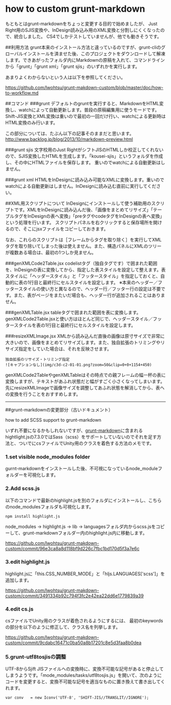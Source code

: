 how to custom grunt-markdown
====================

もともとはgrunt-markdownをちょっと変更する目的で始めましたが、
Just Right用のSJIS変換や、InDesign読み込み用のXML変換と分割しにくくなったので、統合しました。
CS4でしかテストしていませんが、他でも動きそうです。

##利用方法
grunt本来のインストール方法と違っているのですが、grunt-cliのグローバルインストールを済ませた後、このプロジェクトをダウンロードして解凍します。できあがったフォルダ内にMarkdownの原稿を入れて、コマンドラインから「grunt」「grunt xml」「grunt sjis」のいずれかを実行します。

あまりよくわからないという人は以下を参照してください。

https://github.com/lwohtsu/grunt-makdown-custom/blob/master/doc/how-to-workflow.md

##コマンド
###grunt
デフォルトのgruntを実行すると、MarkdownをHTML変換し、watchによって自動更新します。普段の原稿編集用に使うモードです。Shift-JIS変換とXML変換は重いので最初の一回だけ行い、watchによる更新時はHTML変換のみ行います。

この部分については、たぶん以下の記事そのままだと思います。
http://www.backlog.jp/blog/2013/10/markdown-preview.html

###grunt sjis
文字校用のJust RightがシフトJISのHTMLしか校正してくれないので、SJIS変換したHTMLを生成します。「kousei-sjis」というフォルダを作成し、その中にHTMLファイルを保存します。
重いのでwatchによる自動更新はしません。

###grunt xml
HTMLをInDesignに読み込み可能なXMLに変換します。重いのでwatchによる自動更新はしません。InDesignに読み込む直前に実行してください。

##XML用スクリプトについて
InDesignにインストールして使う補助用のスクリプトです。XMLをInDesignに読み込んだ後、「画像をまとめてリサイズ」「テーブルタグをInDesignの表へ変換」「preタグやcodeタグをInDesignの表へ変換」という処理を行います。
スクリプトパネルを右クリックすると保存場所を開けるので、そこにjsxファイルをコピーしておきます。

なお、これらのスクリプトは［フレームからタグを取り除く］を実行してXMLタグを取り除いてしまった後は使えません。また、構造パネルにXMLのツリーが複数ある場合は、最初の1つしか見ません。

###genXMLCode2Table.jsx
codelistタグ（独自タグです）で囲まれた範囲を、InDesignの表に変換してから、指定した表スタイルを設定して整えます。表スタイルに「ヘッダースタイル」と「フッタースタイル」を指定しておくと、自動的に表の1行目と最終行にセルスタイルを設定します。
※本来のヘッダー／フッタースタイルの使い方と異なるので、ヘッダー行／フッター行の設定は不要です。また、表がページをまたいだ場合も、ヘッダー行が追加されることはありません。

###genXMLTable.jsx
tableタグで囲まれた範囲を表に変換します。genXMLCode2Table.jsxと使い方はほとんど同じで、ヘッダースタイル／フッタースタイルを表の1行目と最終行にセルスタイルを設定します。

###resizeXMLImage.jsx
XMLから読み込んだ直後の画像は原寸サイズで非常に大きいので、画像をまとめてリサイズします。また、独自拡張のトリミングやリサイズ指定をしていた場合は、それを反映させます。

```
独自拡張のリサイズ・トリミング指定
![キャプションなし](img/c3d-c2-01-01.png?zoom=50&clip=0+0+1154+450)
```

genXMLCode2TableやgenXMLTableはその時点での親フレームの幅一杯の表に変換しますが、テキストがあふれ状態だと幅がすごく小さくなってしまいます。先にresizeXMLImageで画像サイズを調整してあふれ状態を解消してから、表への変換を行うことをおすすめします。



---

##grunt-markdownの変更部分（古いドキュメント）

how to add SCSS support to grunt-markdown

いずれ不要になるかもしれないですが、[grunt-markdown](https://github.com/treasonx/grunt-markdown)に含まれるhightlight.jsの7.3.0ではSass（scss）をサポートしていないのでそれを足す方法と、ついでにcsファイルでUnity用のクラスを着色する方法のメモです。

### 1.set visible node_modules folder
gurnt-markdownをインストールした後、不可視になっているnode_moduleフォルダーを可視化します。

### 2.Add scss.js
以下のコマンドで最新のhighlight.jsを別のフォルダにインストールし、こちらのnode_modulesフォルダも可視化します。
```bash
npm install highlight.js
```
node_modules -> highlight.js -> lib -> languagesフォルダ内からscss.jsをコピーして、grunt-markdownフォルダー内のhighlight.js内に移動します。

https://github.com/lwohtsu/grunt-makdown-custom/commit/96e3ca8a8d118bf9d226c7fbc1bd170d5f3a7e6c

### 3.edit highlight.js
highlight.jsに「this.CSS_NUMBER_MODE」と「hljs.LANGUAGES['scss']」を追加します。

https://github.com/lwohtsu/grunt-makdown-custom/commit/3491334b92c794f3fc2e42ea22dd6e1779839a39

### 4.edit cs.js
csファイルでUnity用のクラスが着色されるようにするには、
最初のkeywordsの部分を以下のように修正して、クラス名を列挙します。

https://github.com/lwohtsu/grunt-makdown-custom/commit/9cdabc16471c0ba50a8b17201c8e5d3faa8b0dea


### 5.grunt-utf8tosjisの調整
UTF-8からSjift JISファイルへの変換時に、変換不可能な記号があると停止してしまうようです。「mode_modules/tasks/utf8tosjis.js」を開いて、次のようにコードを変更すると、変換不可能な記号を適当なものに置き換えて書き出してくれます。

```
var conv   = new Iconv('UTF-8', 'SHIFT-JIS//TRANSLIT//IGNORE');
```
